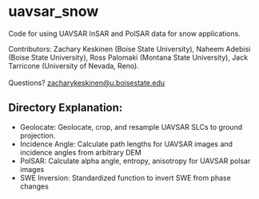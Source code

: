 # uavsar_snow
Code for using UAVSAR InSAR and PolSAR data for snow applications.

Contributors: Zachary Keskinen (Boise State University), Naheem Adebisi (Boise State University), Ross Palomaki (Montana State University), Jack Tarricone (University of Nevada, Reno). \
\
Questions? zacharykeskinen@u.boisestate.edu

## Directory Explanation:
- Geolocate: Geolocate, crop, and resample UAVSAR SLCs to ground projection.
- Incidence Angle: Calculate path lengths for UAVSAR images and incidence angles from arbitrary DEM
- PolSAR: Calculate alpha angle, entropy, anisotropy for UAVSAR polsar images
- SWE Inversion: Standardized function to invert SWE from phase changes
